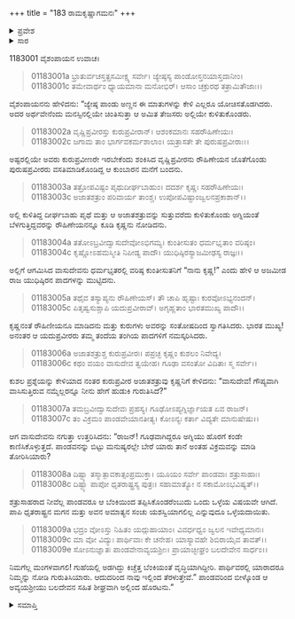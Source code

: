 +++
title = "183 ರಾಮಕೃಷ್ಣಾಗಮನಃ"
+++

<details><summary>ಪ್ರವೇಶ</summary>


।।   ಓಂ ಓಂ ನಮೋ ನಾರಾಯಣಾಯ।।   ಶ್ರೀ ವೇದವ್ಯಾಸಾಯ ನಮಃ ।।

ಶ್ರೀ ಕೃಷ್ಣದ್ವೈಪಾಯನ ವೇದವ್ಯಾಸ ವಿರಚಿತ  

**ಶ್ರೀ ಮಹಾಭಾರತ**

**ಆದಿ ಪರ್ವ**

**ಸ್ವಯಂವರ ಪರ್ವ**

**ಅಧ್ಯಾಯ 183**

</details>


<details><summary>ಸಾರ</summary>

ಕೃಷ್ಣ-ಬಲರಾಮರು ಪಾಂಡವರಿದ್ದ ಕುಂಬಾರನ ಮನೆಗೆ ಬಂದು ತಮ್ಮ ಪರಿಚಯವನ್ನು ಮಾಡಿಕೊಂಡಿದುದು (1-5). ಅವರು ಬೆಂಕಿಯಿಂದ ತಪ್ಪಿಸಿಕೊಂಡಿರುವುದು ಒಳ್ಳೆಯದಾಯಿತೆಂದು ಹೇಳಿ, ಇತರರು ಪಾಂಡವರನ್ನು ಗುರುತಿಸಬಾರದೆಂದು ಕೃಷ್ಣ-ಬಲರಾಮರು ಬೇಗನೇ ಅಲ್ಲಿಂದ ಹೊರಟುಹೋದದು (6-9).

</details>


1183001 ವೈಶಂಪಾಯನ ಉವಾಚ।

> 01183001a ಭ್ರಾತುರ್ವಚಸ್ತತ್ಪ್ರಸಮೀಕ್ಷ್ಯ ಸರ್ವೇ।
	ಜ್ಯೇಷ್ಠಸ್ಯ ಪಾಂಡೋಸ್ತನಯಾಸ್ತದಾನೀಂ।  
> 01183001c ತಮೇವಾರ್ಥಂ ಧ್ಯಾಯಮಾನಾ ಮನೋಭಿರ್।
	ಆಸಾಂ ಚಕ್ರುರಥ ತತ್ರಾಮಿತೌಜಾಃ।।  

ವೈಶಂಪಾಯನನು ಹೇಳಿದನು: “ಜ್ಯೇಷ್ಠ ಪಾಂಡು ಅಣ್ಣನ ಈ ಮಾತುಗಳನ್ನು ಕೇಳಿ ಎಲ್ಲರೂ ಯೋಚಿಸತೊಡಗಿದರು. ಅದರ ಅರ್ಥವೇನೆಂದು ಮನಸ್ಸಿನಲ್ಲಿಯೇ ಚಿಂತಿಸುತ್ತಾ ಆ ಅಮಿತ ತೇಜಸರು ಅಲ್ಲಿಯೇ ಕುಳಿತುಕೊಂಡರು.

> 01183002a ವೃಷ್ಣಿಪ್ರವೀರಸ್ತು ಕುರುಪ್ರವೀರಾನ್।
	ಆಶಂಕಮಾನಃ ಸಹರೌಹಿಣೇಯಃ।  
> 01183002c ಜಗಾಮ ತಾಂ ಭಾರ್ಗವಕರ್ಮಶಾಲಾಂ।
	ಯತ್ರಾಸತೇ ತೇ ಪುರುಷಪ್ರವೀರಾಃ।।  

ಅಷ್ಟರಲ್ಲಿಯೇ ಅವರು ಕುರುಪ್ರವೀಣರೇ ಇರಬೇಕೆಂದು ಶಂಕಿಸಿದ ವೃಷ್ಣಿಪ್ರವೀರನು ರೌಹಿಣೇಯನ ಜೊತೆಗೊಂಡು ಪುರುಷಪ್ರವೀರರು ವಸತಿಮಾಡಿಕೊಂಡಿದ್ದ ಆ ಕುಂಬಾರನ ಮನೆಗೆ ಬಂದನು.

> 01183003a ತತ್ರೋಪವಿಷ್ಟಂ ಪೃಥುದೀರ್ಘಬಾಹುಂ।
	ದದರ್ಶ ಕೃಷ್ಣಃ ಸಹರೌಹಿಣೇಯಃ।  
> 01183003c ಅಜಾತಶತ್ರುಂ ಪರಿವಾರ್ಯ ತಾಂಶ್ಚ।
	ಉಪೋಪವಿಷ್ಟಾಂಜ್ವಲನಪ್ರಕಾಶಾನ್।।   

ಅಲ್ಲಿ ಕುಳಿತಿದ್ದ ದೀರ್ಘಬಾಹು ಪೃಥೆ ಮತ್ತು ಆ ಅಜಾತಶತ್ರುವನ್ನು ಸುತ್ತುವರೆದು ಕುಳಿತುಕೊಂಡು ಅಗ್ನಿಯಂತೆ ಬೆಳಗುತ್ತಿದ್ದವರನ್ನು ರೌಹಿಣೇಯನನ್ನೂ ಕೂಡಿ ಕೃಷ್ಣನು ನೋಡಿದನು.

> 01183004a ತತೋಽಬ್ರವೀದ್ವಾಸುದೇವೋಽಭಿಗಮ್ಯ।
	ಕುಂತೀಸುತಂ ಧರ್ಮಭೃತಾಂ ವರಿಷ್ಠಂ।   
> 01183004c ಕೃಷ್ಣೋಽಹಮಸ್ಮೀತಿ ನಿಪೀಡ್ಯ ಪಾದೌ।
	ಯುಧಿಷ್ಠಿರಸ್ಯಾಜಮೀಢಸ್ಯ ರಾಜ್ಞಃ।।  

ಅಲ್ಲಿಗೆ ಆಗಮಿಸಿದ ವಾಸುದೇವನು ಧರ್ಮಭೃತರಲ್ಲಿ ವರಿಷ್ಠ ಕುಂತೀಸುತನಿಗೆ “ನಾನು ಕೃಷ್ಣ!” ಎಂದು ಹೇಳಿ ಆ ಅಜಮೀಡ ರಾಜ ಯುಧಿಷ್ಠಿರನ ಪಾದಗಳನ್ನು ಮುಟ್ಟಿದನು.

> 01183005a ತಥೈವ ತಸ್ಯಾಪ್ಯನು ರೌಹಿಣೇಯಸ್।
	ತೌ ಚಾಪಿ ಹೃಷ್ಟಾಃ ಕುರವೋಽಭ್ಯನಂದನ್।  
> 01183005c ಪಿತೃಷ್ವಸುಶ್ಚಾಪಿ ಯದುಪ್ರವೀರಾವ್।
	ಅಗೃಹ್ಣತಾಂ ಭಾರತಮುಖ್ಯ ಪಾದೌ।।  

ಕೃಷ್ಣನಂತೆ ರೌಹಿಣೀಯನೂ ಮಾಡಿದನು ಮತ್ತು ಕುರುಗಳು ಅವರನ್ನು ಸಂತೋಷದಿಂದ ಸ್ವಾಗತಿಸಿದರು. ಭಾರತ ಮುಖ್ಯ! ಅನಂತರ ಆ ಯದುಪ್ರವೀರರು ತಮ್ಮ ತಂದೆಯ ತಂಗಿಯ ಪಾದಗಳಿಗೆ ನಮಸ್ಕರಿಸಿದರು.

> 01183006a ಅಜಾತಶತ್ರುಶ್ಚ ಕುರುಪ್ರವೀರಃ।
	ಪಪ್ರಚ್ಛ ಕೃಷ್ಣಂ ಕುಶಲಂ ನಿವೇದ್ಯ।  
> 01183006c ಕಥಂ ವಯಂ ವಾಸುದೇವ ತ್ವಯೇಹ।
	ಗೂಢಾ ವಸಂತೋ ವಿದಿತಾಃ ಸ್ಮ ಸರ್ವೇ।।  

ಕುಶಲ ಪ್ರಶ್ನೆಯನ್ನು ಕೇಳಿಯಾದ ನಂತರ ಕುರುಪ್ರವೀರ ಅಜಾತಶತ್ರುವು ಕೃಷ್ಣನಿಗೆ ಕೇಳಿದನು: “ವಾಸುದೇವ! ಗೌಪ್ಯವಾಗಿ ವಾಸಿಸುತ್ತಿರುವ ನಮ್ಮೆಲ್ಲರನ್ನೂ ನೀನು ಹೇಗೆ ಹುಡುಕಿ ಗುರುತಿಸಿದೆ?”

> 01183007a ತಮಬ್ರವೀದ್ವಾಸುದೇವಃ ಪ್ರಹಸ್ಯ।
	ಗೂಢೋಽಪ್ಯಗ್ನಿರ್ಜ್ಞಾಯತ ಏವ ರಾಜನ್।  
> 01183007c ತಂ ವಿಕ್ರಮಂ ಪಾಂಡವೇಯಾನತೀತ್ಯ।
	ಕೋಽನ್ಯಃ ಕರ್ತಾ ವಿದ್ಯತೇ ಮಾನುಷೇಷು।।   

ಆಗ ವಾಸುದೇವನು ನಗುತ್ತಾ ಉತ್ತರಿಸಿದನು: “ರಾಜನ್! ಗೂಢವಾಗಿದ್ದರೂ ಅಗ್ನಿಯು ಹೊರಗೆ ಕಂಡೇ ಕಾಣಿಸಿಕೊಳ್ಳುತ್ತದೆ. ಪಾಂಡವನನ್ನು ಬಿಟ್ಟು ಮನುಷ್ಯರಲ್ಲೇ ಬೇರೆ ಯಾರು ತಾನೆ ಅಂತಹ ವಿಕ್ರಮವನ್ನು ಮಾಡಿ ತೋರಿಸಿಯಾರು?

> 01183008a ದಿಷ್ಟ್ಯಾ ತಸ್ಮಾತ್ಪಾವಕಾತ್ಸಂಪ್ರಮುಕ್ತಾ।
	ಯೂಯಂ ಸರ್ವೇ ಪಾಂಡವಾಃ ಶತ್ರುಸಾಹಾಃ।   
> 01183008c ದಿಷ್ಟ್ಯಾ ಪಾಪೋ ಧೃತರಾಷ್ಟ್ರಸ್ಯ ಪುತ್ರಃ।
	ಸಹಾಮಾತ್ಯೋ ನ ಸಕಾಮೋಽಭವಿಷ್ಯತ್।।   

ಶತ್ರುಸಾಹರಾದ ನೀವೆಲ್ಲ ಪಾಂಡವರೂ ಆ ಬೆಂಕಿಯಿಂದ ತಪ್ಪಿಸಿಕೊಂಡರೆಂಬುದು ಒಂದು ಒಳ್ಳೆಯ ವಿಷಯವೇ ಆಗಿದೆ. ಪಾಪಿ ಧೃತರಾಷ್ಟ್ರನ ಮಗನ ಮತ್ತು ಅವನ ಅಮಾತ್ಯನ ಸಂಚು ಯಶಸ್ವಿಯಾಗಲಿಲ್ಲ ಎನ್ನುವುದೂ ಒಳ್ಳೆಯದಾಯಿತು.

> 01183009a ಭದ್ರಂ ವೋಽಸ್ತು ನಿಹಿತಂ ಯದ್ಗುಹಾಯಾಂ।
	ವಿವರ್ಧಧ್ವಂ ಜ್ವಲನ ಇವೇಧ್ಯಮಾನಃ।   
> 01183009c ಮಾ ವೋ ವಿದ್ಯುಃ ಪಾರ್ಥಿವಾಃ ಕೇ ಚನೇಹ।
	ಯಾಸ್ಯಾವಹೇ ಶಿಬಿರಾಯೈವ ತಾವತ್।।   
> 01183009e ಸೋಽನುಜ್ಞಾತಃ ಪಾಂಡವೇನಾವ್ಯಯಶ್ರೀಃ।
	ಪ್ರಾಯಾಚ್ಛೀಘ್ರಂ ಬಲದೇವೇನ ಸಾರ್ಧಂ।।   

ನಿಮಗೆಲ್ಲ ಮಂಗಳವಾಗಲಿ! ಗುಹೆಯಲ್ಲಿ ಅಡಗಿದ್ದು ಕಿಚ್ಚೆತ್ತ ಬೆಂಕಿಯಂತೆ ವೃದ್ಧಿಯಾಗಿದ್ದೀರಿ. ಪಾರ್ಥಿವರಲ್ಲಿ ಯಾರಾದರೂ ನಿಮ್ಮನ್ನು ನೋಡಿ ಗುರುತಿಸಿಯಾರು. ಆದುದರಿಂದ ನಾವು ಇಲ್ಲಿಂದ ತೆರಳುತ್ತೇವೆ.” ಪಾಂಡವರಿಂದ ಬೀಳ್ಕೊಂಡ ಆ ಅವ್ಯಯಶ್ರೀಯು ಬಲದೇವನ ಸಹಿತ ಶೀಘ್ರವಾಗಿ ಅಲ್ಲಿಂದ ಹೊರಟನು.”

<details><summary>ಸಮಾಪ್ತಿ</summary>



ಇತಿ ಶ್ರೀ ಮಹಾಭಾರತೇ ಆದಿಪರ್ವಣಿ ಸ್ವಯಂವರಪರ್ವಣಿ ರಾಮಕೃಷ್ಣಾಗಮನೇ ತ್ರ್ಯಶೀತ್ಯಧಿಕಶತತಮೋಽಧ್ಯಾಯ:।।  
ಇದು ಶ್ರೀ ಮಹಾಭಾರತದಲ್ಲಿ ಆದಿಪರ್ವದಲ್ಲಿ ಸ್ವಯಂವರಪರ್ವದಲ್ಲಿ ರಾಮಕೃಷ್ಣರ ಆಗಮನದಲ್ಲಿ ನೂರಾಎಂಭತ್ತ್ಮೂರನೆಯ ಅಧ್ಯಾಯವು.

</details>

